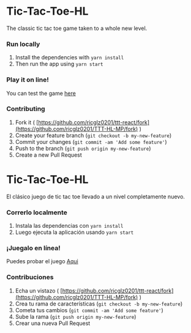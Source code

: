 # Tic-Tac-Toe-HL

The classic tic tac toe game taken to a whole new level.

### Run locally
1. Install the dependencies with `yarn install`
2. Then run the app using `yarn start`

### Play it on line!
You can test the game [here](https://ricglz0201.github.io/Tic-Tac-Toe-HL/)

### Contributing
1.  Fork it (  [https://github.com/ricglz0201/ttt-react/fork](https://github.com/ricglz0201/TTT-HL-MP/fork)  )
2.  Create your feature branch (`git checkout -b my-new-feature`)
3.  Commit your changes (`git commit -am 'Add some feature'`)
4.  Push to the branch (`git push origin my-new-feature`)
5.  Create a new Pull Request


# Tic-Tac-Toe-HL

El clásico juego de tic tac toe llevado a un nivel completamente nuevo.

### Correrlo localmente
1. Instala las dependencias con `yarn install`
2. Luego ejecuta la aplicación usando `yarn start`

### ¡Juegalo en línea!
Puedes probar el juego [Aqui](https://ricglz0201.github.io/Tic-Tac-Toe-HL/)

### Contribuciones
1.  Echa un vistazo (  [https://github.com/ricglz0201/ttt-react/fork](https://github.com/ricglz0201/TTT-HL-MP/fork)  )
2.  Crea tu rama de características (`git checkout -b my-new-feature`)
3.  Cometa tus cambios (`git commit -am 'Add some feature'`)
4.  Sube la rama (`git push origin my-new-feature`)
5.  Crear una nueva Pull Request
